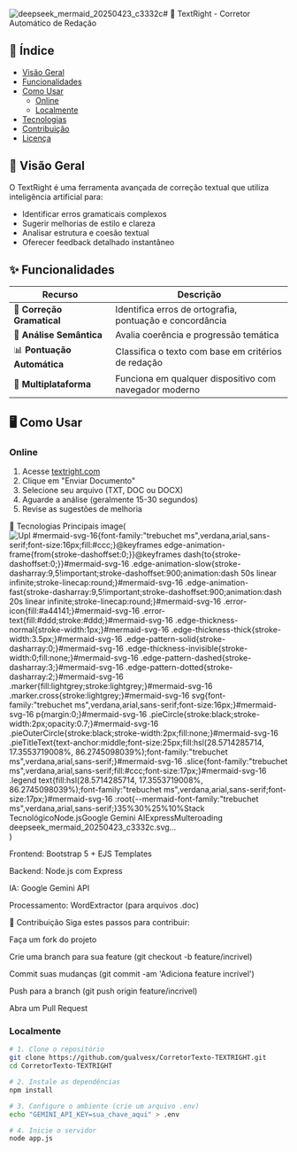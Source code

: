 ![deepseek_mermaid_20250423_c3332c](https://github.com/user-attachments/assets/20c3b167-5734-4334-bc64-ddf59509f89a)# 🚀 TextRight - Corretor Automático de Redação

## 📌 Índice
- [Visão Geral](#-visão-geral)
- [Funcionalidades](#-funcionalidades)
- [Como Usar](#-como-usar)
  - [Online](#online)
  - [Localmente](#localmente)
- [Tecnologias](#-tecnologias)
- [Contribuição](#-contribuição)
- [Licença](#-licença)

## 🌟 Visão Geral
O TextRight é uma ferramenta avançada de correção textual que utiliza inteligência artificial para:

- Identificar erros gramaticais complexos
- Sugerir melhorias de estilo e clareza
- Analisar estrutura e coesão textual
- Oferecer feedback detalhado instantâneo

## ✨ Funcionalidades
| Recurso | Descrição |
|---------|-----------|
| 📝 **Correção Gramatical** | Identifica erros de ortografia, pontuação e concordância |
| 🧠 **Análise Semântica** | Avalia coerência e progressão temática |
| 📊 **Pontuação Automática** | Classifica o texto com base em critérios de redação |
| 🔄 **Multiplataforma** | Funciona em qualquer dispositivo com navegador moderno |

## 🖥️ Como Usar

### Online
1. Acesse [textright.com](https://textright.com)
2. Clique em "Enviar Documento"
3. Selecione seu arquivo (TXT, DOC ou DOCX)
4. Aguarde a análise (geralmente 15-30 segundos)
5. Revise as sugestões de melhoria
   
🔧 Tecnologias Principais
image(![Upl<?xml version="1.0" encoding="UTF-8"?>
<svg xmlns:xlink="http://www.w3.org/1999/xlink" aria-roledescription="pie" role="graphics-document document" style="max-width: 642.5px;" viewBox="0 0 642.5 450" xmlns="http://www.w3.org/2000/svg" width="100%" id="mermaid-svg-16"><style>#mermaid-svg-16{font-family:"trebuchet ms",verdana,arial,sans-serif;font-size:16px;fill:#ccc;}@keyframes edge-animation-frame{from{stroke-dashoffset:0;}}@keyframes dash{to{stroke-dashoffset:0;}}#mermaid-svg-16 .edge-animation-slow{stroke-dasharray:9,5!important;stroke-dashoffset:900;animation:dash 50s linear infinite;stroke-linecap:round;}#mermaid-svg-16 .edge-animation-fast{stroke-dasharray:9,5!important;stroke-dashoffset:900;animation:dash 20s linear infinite;stroke-linecap:round;}#mermaid-svg-16 .error-icon{fill:#a44141;}#mermaid-svg-16 .error-text{fill:#ddd;stroke:#ddd;}#mermaid-svg-16 .edge-thickness-normal{stroke-width:1px;}#mermaid-svg-16 .edge-thickness-thick{stroke-width:3.5px;}#mermaid-svg-16 .edge-pattern-solid{stroke-dasharray:0;}#mermaid-svg-16 .edge-thickness-invisible{stroke-width:0;fill:none;}#mermaid-svg-16 .edge-pattern-dashed{stroke-dasharray:3;}#mermaid-svg-16 .edge-pattern-dotted{stroke-dasharray:2;}#mermaid-svg-16 .marker{fill:lightgrey;stroke:lightgrey;}#mermaid-svg-16 .marker.cross{stroke:lightgrey;}#mermaid-svg-16 svg{font-family:"trebuchet ms",verdana,arial,sans-serif;font-size:16px;}#mermaid-svg-16 p{margin:0;}#mermaid-svg-16 .pieCircle{stroke:black;stroke-width:2px;opacity:0.7;}#mermaid-svg-16 .pieOuterCircle{stroke:black;stroke-width:2px;fill:none;}#mermaid-svg-16 .pieTitleText{text-anchor:middle;font-size:25px;fill:hsl(28.5714285714, 17.3553719008%, 86.2745098039%);font-family:"trebuchet ms",verdana,arial,sans-serif;}#mermaid-svg-16 .slice{font-family:"trebuchet ms",verdana,arial,sans-serif;fill:#ccc;font-size:17px;}#mermaid-svg-16 .legend text{fill:hsl(28.5714285714, 17.3553719008%, 86.2745098039%);font-family:"trebuchet ms",verdana,arial,sans-serif;font-size:17px;}#mermaid-svg-16 :root{--mermaid-font-family:"trebuchet ms",verdana,arial,sans-serif;}</style><g></g><g transform="translate(225,225)"><circle class="pieOuterCircle" r="186" cy="0" cx="0"></circle><path class="pieCircle" fill="#0b0000" d="M0,-185A185,185,0,0,1,149.668,108.74L0,0Z"></path><path class="pieCircle" fill="#4d1037" d="M149.668,108.74A185,185,0,0,1,-149.668,108.74L0,0Z"></path><path class="pieCircle" fill="#3f5258" d="M-149.668,108.74A185,185,0,0,1,-108.74,-149.668L0,0Z"></path><path class="pieCircle" fill="#4f2f1b" d="M-108.74,-149.668A185,185,0,0,1,0,-185L0,0Z"></path><text style="text-anchor: middle;" class="slice" transform="translate(123.62715523113604,-62.99118183886211)">35%</text><text style="text-anchor: middle;" class="slice" transform="translate(8.495987169084764e-15,138.75)">30%</text><text style="text-anchor: middle;" class="slice" transform="translate(-137.04175725757537,-21.705282024332014)">25%</text><text style="text-anchor: middle;" class="slice" transform="translate(-42.87610796952397,-131.95909163595255)">10%</text><text class="pieTitleText" y="-200" x="0">Stack Tecnológico</text><g transform="translate(216,-44)" class="legend"><rect style="fill: rgb(11, 0, 0); stroke: rgb(11, 0, 0);" height="18" width="18"></rect><text y="14" x="22">Node.js</text></g><g transform="translate(216,-22)" class="legend"><rect style="fill: rgb(77, 16, 55); stroke: rgb(77, 16, 55);" height="18" width="18"></rect><text y="14" x="22">Google Gemini AI</text></g><g transform="translate(216,0)" class="legend"><rect style="fill: rgb(63, 82, 88); stroke: rgb(63, 82, 88);" height="18" width="18"></rect><text y="14" x="22">Express</text></g><g transform="translate(216,22)" class="legend"><rect style="fill: rgb(79, 47, 27); stroke: rgb(79, 47, 27);" height="18" width="18"></rect><text y="14" x="22">Multer</text></g></g></svg>oading deepseek_mermaid_20250423_c3332c.svg…]())



Frontend: Bootstrap 5 + EJS Templates

Backend: Node.js com Express

IA: Google Gemini API

Processamento: WordExtractor (para arquivos .doc)

🤝 Contribuição
Siga estes passos para contribuir:

Faça um fork do projeto

Crie uma branch para sua feature (git checkout -b feature/incrivel)

Commit suas mudanças (git commit -am 'Adiciona feature incrível')

Push para a branch (git push origin feature/incrivel)

Abra um Pull Request
### Localmente
```bash
# 1. Clone o repositório
git clone https://github.com/gualvesx/CorretorTexto-TEXTRIGHT.git
cd CorretorTexto-TEXTRIGHT

# 2. Instale as dependências
npm install

# 3. Configure o ambiente (crie um arquivo .env)
echo "GEMINI_API_KEY=sua_chave_aqui" > .env

# 4. Inicie o servidor
node app.js

